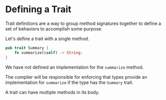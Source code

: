 # Defining a Trait

Trait definitions are a way to group method signatures together to define a set
of behaviors to accomplish some purpose.

Let's define a trait with a single method.

```rust
pub trait Summary {
    fn summarize(&self) -> String;
}
```

We have not defined an implementation for the `summarize` method.

The complier will be responsible for enforcing that types provide an
implementation for `summarize` if the type has the `Summary` trait.

A trait can have multiple methods in its body.
